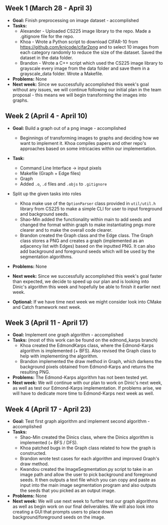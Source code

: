 ## Week 1 (March 28 - April 3)

* **Goal:** Finish preprocessing on image dataset - accomplished
* **Tasks:**
  * Alexander - Uploaded CS225 image library to the repo. Made a .gitignore file for the repo.
  * Khoa - Wrote a Python script to download CIFAR-10 from https://github.com/knjcode/cifar2png and to select 10 images from each category randomly to reduce the size of the dataset. Saved the dataset in the data folder.
  * Brandon - Wrote a C++ script which used the CS225 image library to grayscale every image from the data folder and save them in a grayscale_data folder. Wrote a Makefile.
* **Problems:** None
* **Next week:** Since we successfully accomplished this week's goal without any issues, we will continue following our initial plan in the team proposal - this means we will begin transforming the images into graphs.

## Week 2 (April 4 - April 10)

* **Goal:** Build a graph out of a png image - accomplished  
  * Beginnings of transforming images to graphs and deciding how we want to implement it.
Khoa compiles papers and other repo's approaches based on some intricacies within our implementation.  
* **Task:** 
  * Command Line Interface -> input pixels
  * Makefile (Graph + Edge files)
  * Graph  
  * Added `.o`, `.d` files and `.objs` to `.gitignore`

* Split up the given tasks into roles
  * Khoa make use of the `OptionParser` class provided in `util/util.h` library from CS225 to make a simple CLI for user to input foreground and background seeds.
  * Shao-Min added the functionality within main to add seeds and changed the format within graph to make instantiating pngs more clearer and to make the overall code clearer. 
  * Brandon created the Graph class and the Edge class. The Graph class stores a PNG and creates a graph (implemented as an adjacency list with Edges) based on the inputted PNG. It can also add background and foreground seeds which will be used by the segmentation algorithms.

* **Problems:** None  
* **Next week:** Since we successfully accomplished this week's goal faster than expected, we decide to speed up our plan and is looking into Dinic's algorithm this week and hopefully be able to finish it earlier next week.  
* **Optional:** If we have time next week we might consider look into CMake and Catch framework next week.  

## Week 3 (April 11 - April 17)

* **Goal:** Implement one graph algorithm - accomplished
* **Tasks:** (most of this work can be found on the edmond_karps branch)
  * Khoa created the EdmondKarps class, where the Edmond-Karps algorithm is implemented (+ BFS). Also revised the Graph class to help with implementing the algorithm.
  * Brandon implemented the draw method in Graph, which darkens the background pixels obtained from Edmond-Karps and returns the resulting PNG.
* **Problems:** The Edmond-Karps algorithm has not been tested yet.
* **Next week:** We will continue with our plan to work on Dinic's next week, as well as test our Edmond-Karps implementation. If problems arise, we will have to dedicate more time to Edmond-Karps next week as well.

## Week 4 (April 17 - April 23)

* **Goal:** Test first graph algorithm and implement second algorithm - accomplished
* **Tasks:**
  * Shao-Min created the Dinics class, where the Dinics algorithm is implemented (+ BFS / DFS).
  * Khoa patched bugs in the Graph class related to how the graph is constructed.
  * Brandon wrote test cases for each algorithm and improved Graph's draw method.
  * Kwandou created the ImageSegmentation.py script to take in an image path and allow the user to pick background and foreground seeds. It then outputs a text file which you can copy and paste as input into the main image segmentation program and also outputs the seeds that you picked as an output image.
* **Problems:** None
* **Next week:** We will use next week to further test our graph algorithms as well as begin work on our final deliverables. We will also look into creating a GUI that prompts users to place down background/foreground seeds on the image.
